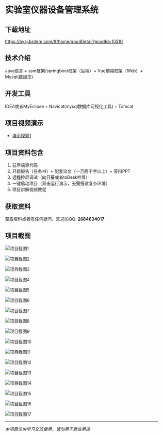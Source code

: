 # 实验室仪器设备管理系统

## 下载地址
https://bysj.bsitem.com/#/home/goodDetail?goodId=10510

## 技术介绍
Java语言 + ssm框架/springboot框架（后端）+ Vue前端框架（Web）+ Mysql(数据库)

## 开发工具
IDEA或者MyEclipse + Navicat(mysql数据库可视化工具) + Tomcat

## 项目视频演示
- [演示视频1](https://graduation-images.oss-cn-beijing.aliyuncs.com/videos/828%E5%A5%97ssm%E5%BD%95%E5%83%8F/10510_ssm354%E5%AE%9E%E9%AA%8C%E5%AE%A4%E4%BB%AA%E5%99%A8%E8%AE%BE%E5%A4%87%E7%AE%A1%E7%90%86%E7%B3%BB%E7%BB%9F%E5%BD%95%E5%83%8F.mp4)

## 项目资料包含
1. 前后端源代码
2. 开题报告（任务书）+ 配套论文（一万两千字以上）+ 答辩PPT
3. 远程控屏调试（向日葵或者toDesk控屏）
4. 一键启动项目（双击运行演示，无需搭建复杂环境）
5. 项目讲解视频教程

## 获取资料
获取资料或者有任何疑问，欢迎加QQ: **2684634017**

## 项目截图
![项目截图1](https://graduation-images.oss-cn-beijing.aliyuncs.com/图片/10510/毕设论坛项目主图.jpg)

![项目截图2](https://graduation-images.oss-cn-beijing.aliyuncs.com/图片/10510/1.png)

![项目截图3](https://graduation-images.oss-cn-beijing.aliyuncs.com/图片/10510/2.png)

![项目截图4](https://graduation-images.oss-cn-beijing.aliyuncs.com/图片/10510/3.png)

![项目截图5](https://graduation-images.oss-cn-beijing.aliyuncs.com/图片/10510/4.png)

![项目截图6](https://graduation-images.oss-cn-beijing.aliyuncs.com/图片/10510/5.png)

![项目截图7](https://graduation-images.oss-cn-beijing.aliyuncs.com/图片/10510/6.png)

![项目截图8](https://graduation-images.oss-cn-beijing.aliyuncs.com/图片/10510/7.png)

![项目截图9](https://graduation-images.oss-cn-beijing.aliyuncs.com/图片/10510/8.png)

![项目截图10](https://graduation-images.oss-cn-beijing.aliyuncs.com/图片/10510/9.png)

![项目截图11](https://graduation-images.oss-cn-beijing.aliyuncs.com/图片/10510/10.png)

![项目截图12](https://graduation-images.oss-cn-beijing.aliyuncs.com/图片/10510/11.png)

![项目截图13](https://graduation-images.oss-cn-beijing.aliyuncs.com/图片/10510/12.png)

![项目截图14](https://graduation-images.oss-cn-beijing.aliyuncs.com/图片/10510/13.png)

![项目截图15](https://graduation-images.oss-cn-beijing.aliyuncs.com/图片/10510/14.png)

![项目截图16](https://graduation-images.oss-cn-beijing.aliyuncs.com/图片/10510/15.png)

![项目截图17](https://graduation-images.oss-cn-beijing.aliyuncs.com/图片/10510/16.png)

---
*本项目仅供学习交流使用，请勿用于商业用途*
